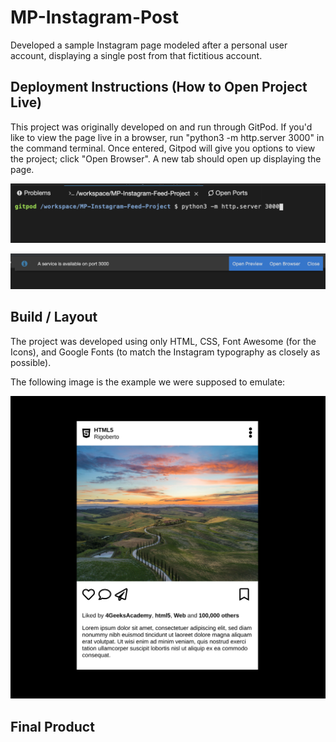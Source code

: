 # MP-Instagram-Post
  Developed a sample Instagram page modeled after a personal user account, displaying a single post from that fictitious account.

## Deployment Instructions (How to Open Project Live)
  This project was originally developed on and run through GitPod. If you'd like to view the page live in a browser, run "python3 -m http.server 3000" in the command terminal. Once entered, Gitpod will give you options to view the project; click "Open Browser". A new tab should open up displaying the page. 

![](./images/sampleOfRunCommand.png)

![](./images/sampleOfOpenBrowserOption.png)

## Build / Layout
  The project was developed using only HTML, CSS, Font Awesome (for the Icons), and Google Fonts (to match the Instagram typography as closely as possible).
  
  The following image is the example we were supposed to emulate:
  
  ![](./images/instagramPostProjectExample.png)

## Final Product


